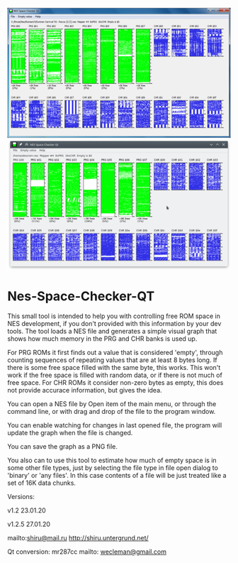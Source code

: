 ![Alt text](/Screenshots/NES_Space_Checker_QT_windows.png?raw=true "NES Screen Checker Windows screenshot")
![Alt text](/Screenshots/NES_Space_Checker_QT_KDE.png?raw=true "NES Screen Checker Debian screenshot")

# Nes-Space-Checker-QT

 This small tool is intended to help you with controlling free ROM space 
in NES development, if you don't provided with this information by your 
dev tools. The tool loads a NES file and generates a simple visual graph 
that shows how much memory in the PRG and CHR banks is used up. 

For PRG ROMs it first finds out a value that is considered 'empty', 
through counting sequences of repeating values that are at least 8 bytes 
long. If there is some free space filled with the same byte, this works. 
This won't work if the free space is filled with random data, or if 
there is not much of free space. For CHR ROMs it consider non-zero bytes 
as empty, this does not provide accurace information, but gives the 
idea. 

You can open a NES file by Open item of the main menu, or through the 
command line, or with drag and drop of the file to the program window. 

You can enable watching for changes in last opened file, the program 
will update the graph when the file is changed. 

You can save the graph as a PNG file. 

You also can to use this tool to estimate how much of empty space is
in some other file types, just by selecting the file type in file open
dialog to 'binary' or 'any files'. In this case contents of a file
will be just treated like a set of 16K data chunks.


Versions:

v1.2            23.01.20

v1.2.5          27.01.20


mailto:shiru@mail.ru
http://shiru.untergrund.net/

Qt conversion: mr287cc
mailto: wecleman@gmail.com
